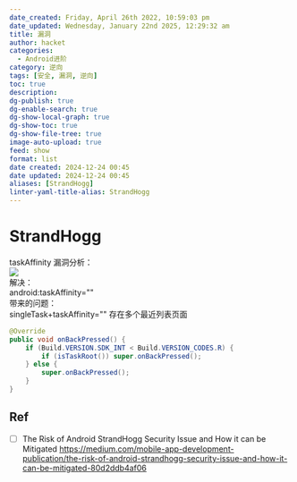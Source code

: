 ```yaml
---
date_created: Friday, April 26th 2022, 10:59:03 pm
date_updated: Wednesday, January 22nd 2025, 12:29:32 am
title: 漏洞
author: hacket
categories:
  - Android进阶
category: 逆向
tags: [安全, 漏洞, 逆向]
toc: true
description: 
dg-publish: true
dg-enable-search: true
dg-show-local-graph: true
dg-show-toc: true
dg-show-file-tree: true
image-auto-upload: true
feed: show
format: list
date created: 2024-12-24 00:45
date updated: 2024-12-24 00:45
aliases: [StrandHogg]
linter-yaml-title-alias: StrandHogg
---
```


# StrandHogg

taskAffinity 漏洞分析：<br />![](https://cdn.nlark.com/yuque/0/2023/png/694278/1691254838689-1ea18e60-a88b-4fec-8982-957025816001.png#averageHue=%23f5f5f3&clientId=ubbb2d185-9bd2-4&from=paste&height=774&id=u72b18f3d&originHeight=1550&originWidth=1040&originalType=url&ratio=1.5&rotation=0&showTitle=false&status=done&style=none&taskId=u591bfbe5-6668-401f-88c0-e959b70bada&title=&width=519)<br />解决：<br />android:taskAffinity=""<br />带来的问题：<br />singleTask+taskAffinity="" 存在多个最近列表页面

```java
@Override
public void onBackPressed() {
    if (Build.VERSION.SDK_INT < Build.VERSION_CODES.R) {
        if (isTaskRoot()) super.onBackPressed();
    } else {
        super.onBackPressed();
    }
}
```

## Ref

- [ ] The Risk of Android StrandHogg Security Issue and How it can be Mitigated <https://medium.com/mobile-app-development-publication/the-risk-of-android-strandhogg-security-issue-and-how-it-can-be-mitigated-80d2ddb4af06>
